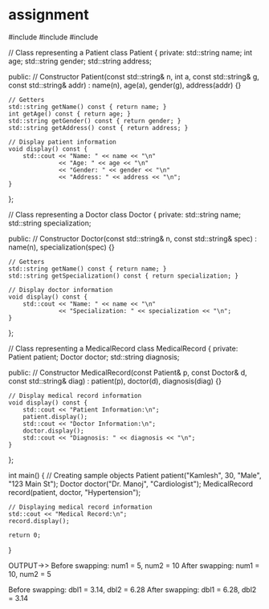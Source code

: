# assignment

#include <iostream>
#include <vector>
#include <string>

// Class representing a Patient
class Patient {
private:
    std::string name;
    int age;
    std::string gender;
    std::string address;

public:
    // Constructor
    Patient(const std::string& n, int a, const std::string& g, const std::string& addr)
        : name(n), age(a), gender(g), address(addr) {}

    // Getters
    std::string getName() const { return name; }
    int getAge() const { return age; }
    std::string getGender() const { return gender; }
    std::string getAddress() const { return address; }

    // Display patient information
    void display() const {
        std::cout << "Name: " << name << "\n"
                  << "Age: " << age << "\n"
                  << "Gender: " << gender << "\n"
                  << "Address: " << address << "\n";
    }
};

// Class representing a Doctor
class Doctor {
private:
    std::string name;
    std::string specialization;

public:
    // Constructor
    Doctor(const std::string& n, const std::string& spec)
        : name(n), specialization(spec) {}

    // Getters
    std::string getName() const { return name; }
    std::string getSpecialization() const { return specialization; }

    // Display doctor information
    void display() const {
        std::cout << "Name: " << name << "\n"
                  << "Specialization: " << specialization << "\n";
    }
};

// Class representing a MedicalRecord
class MedicalRecord {
private:
    Patient patient;
    Doctor doctor;
    std::string diagnosis;

public:
    // Constructor
    MedicalRecord(const Patient& p, const Doctor& d, const std::string& diag)
        : patient(p), doctor(d), diagnosis(diag) {}

    // Display medical record information
    void display() const {
        std::cout << "Patient Information:\n";
        patient.display();
        std::cout << "Doctor Information:\n";
        doctor.display();
        std::cout << "Diagnosis: " << diagnosis << "\n";
    }
};

int main() {
    // Creating sample objects
    Patient patient("Kamlesh", 30, "Male", "123 Main St");
    Doctor doctor("Dr. Manoj", "Cardiologist");
    MedicalRecord record(patient, doctor, "Hypertension");

    // Displaying medical record information
    std::cout << "Medical Record:\n";
    record.display();

    return 0;
}




OUTPUT->>
Before swapping:
num1 = 5, num2 = 10
After swapping:
num1 = 10, num2 = 5

Before swapping:
dbl1 = 3.14, dbl2 = 6.28
After swapping:
dbl1 = 6.28, dbl2 = 3.14
